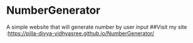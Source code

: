 # NumberGenerator
A simple website that will generate number by user input
##Visit my site :https://pilla-divya-vidhyasree.github.io/NumberGenerator/
